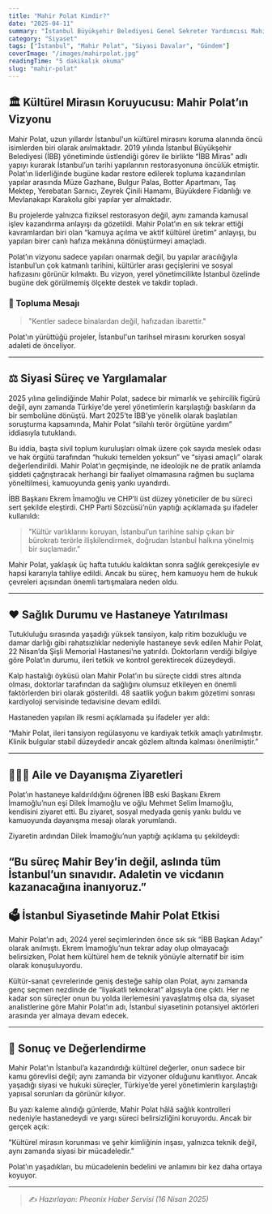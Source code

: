 ```yaml
---
title: "Mahir Polat Kimdir?"
date: "2025-04-11"
summary: "İstanbul Büyükşehir Belediyesi Genel Sekreter Yardımcısı Mahir Polat'ın sosyal belediyecilik vizyonuna yakından bakış."
category: "Siyaset"
tags: ["İstanbul", "Mahir Polat", "Siyasi Davalar", "Gündem"]
coverImage: "/images/mahirpolat.jpg"
readingTime: "5 dakikalık okuma"
slug: "mahir-polat"
---
```



## 🏛️ Kültürel Mirasın Koruyucusu: Mahir Polat’ın Vizyonu

Mahir Polat, uzun yıllardır İstanbul'un kültürel mirasını koruma alanında öncü isimlerden biri olarak anılmaktadır. 2019 yılında İstanbul Büyükşehir Belediyesi (İBB) yönetiminde üstlendiği görev ile birlikte “İBB Miras” adlı yapıyı kurarak İstanbul’un tarihi yapılarının restorasyonuna öncülük etmiştir. Polat’ın liderliğinde bugüne kadar restore edilerek topluma kazandırılan yapılar arasında Müze Gazhane, Bulgur Palas, Botter Apartmanı, Taş Mektep, Yerebatan Sarnıcı, Zeyrek Çinili Hamamı, Büyükdere Fidanlığı ve Mevlanakapı Karakolu gibi yapılar yer almaktadır.

Bu projelerde yalnızca fiziksel restorasyon değil, aynı zamanda kamusal işlev kazandırma anlayışı da gözetildi. Mahir Polat’ın en sık tekrar ettiği kavramlardan biri olan “kamuya açılma ve aktif kültürel üretim” anlayışı, bu yapıları birer canlı hafıza mekânına dönüştürmeyi amaçladı.

Polat’ın vizyonu sadece yapıları onarmak değil, bu yapılar aracılığıyla İstanbul’un çok katmanlı tarihini, kültürler arası geçişlerini ve sosyal hafızasını görünür kılmaktı. Bu vizyon, yerel yönetimcilikte İstanbul özelinde bugüne dek görülmemiş ölçekte destek ve takdir topladı.

### 📣 Topluma Mesajı

> "Kentler sadece binalardan değil, hafızadan ibarettir."

Polat'ın yürüttüğü projeler, İstanbul'un tarihsel mirasını korurken sosyal adaleti de önceliyor.

---

## ⚖️ Siyasi Süreç ve Yargılamalar

2025 yılına gelindiğinde Mahir Polat, sadece bir mimarlık ve şehircilik figürü değil, aynı zamanda Türkiye'de yerel yönetimlerin karşılaştığı baskıların da bir sembolüne dönüştü. Mart 2025’te İBB’ye yönelik olarak başlatılan soruşturma kapsamında, Mahir Polat “silahlı terör örgütüne yardım” iddiasıyla tutuklandı.

Bu iddia, başta sivil toplum kuruluşları olmak üzere çok sayıda meslek odası ve hak örgütü tarafından “hukuki temelden yoksun” ve “siyasi amaçlı” olarak değerlendirildi. Mahir Polat’ın geçmişinde, ne ideolojik ne de pratik anlamda şiddeti çağrıştıracak herhangi bir faaliyet olmamasına rağmen bu suçlama yöneltilmesi, kamuoyunda geniş yankı uyandırdı.

İBB Başkanı Ekrem İmamoğlu ve CHP’li üst düzey yöneticiler de bu süreci sert şekilde eleştirdi. CHP Parti Sözcüsü’nün yaptığı açıklamada şu ifadeler kullanıldı:

> "Kültür varlıklarını koruyan, İstanbul’un tarihine sahip çıkan bir bürokratı terörle ilişkilendirmek, doğrudan İstanbul halkına yönelmiş bir suçlamadır."

Mahir Polat, yaklaşık üç hafta tutuklu kaldıktan sonra sağlık gerekçesiyle ev hapsi kararıyla tahliye edildi. Ancak bu süreç, hem kamuoyu hem de hukuk çevreleri açısından önemli tartışmalara neden oldu.

---

## ❤️ Sağlık Durumu ve Hastaneye Yatırılması

Tutukluluğu sırasında yaşadığı yüksek tansiyon, kalp ritim bozukluğu ve damar darlığı gibi rahatsızlıklar nedeniyle hastaneye sevk edilen Mahir Polat, 22 Nisan’da Şişli Memorial Hastanesi’ne yatırıldı. Doktorların verdiği bilgiye göre Polat’ın durumu, ileri tetkik ve kontrol gerektirecek düzeydeydi.

Kalp hastalığı öyküsü olan Mahir Polat’ın bu süreçte ciddi stres altında olması, doktorlar tarafından da sağlığını olumsuz etkileyen en önemli faktörlerden biri olarak gösterildi. 48 saatlik yoğun bakım gözetimi sonrası kardiyoloji servisinde tedavisine devam edildi.

Hastaneden yapılan ilk resmi açıklamada şu ifadeler yer aldı:

“Mahir Polat, ileri tansiyon regülasyonu ve kardiyak tetkik amaçlı yatırılmıştır. Klinik bulgular stabil düzeydedir ancak gözlem altında kalması önerilmiştir.”

---

## 👨‍👩‍👦 Aile ve Dayanışma Ziyaretleri

Polat’ın hastaneye kaldırıldığını öğrenen İBB eski Başkanı Ekrem İmamoğlu’nun eşi Dilek İmamoğlu ve oğlu Mehmet Selim İmamoğlu, kendisini ziyaret etti. Bu ziyaret, sosyal medyada geniş yankı buldu ve kamuoyunda dayanışma mesajı olarak yorumlandı.

Ziyaretin ardından Dilek İmamoğlu’nun yaptığı açıklama şu şekildeydi:

“Bu süreç Mahir Bey’in değil, aslında tüm İstanbul’un sınavıdır. Adaletin ve vicdanın kazanacağına inanıyoruz.”
---

## 🗳️ İstanbul Siyasetinde Mahir Polat Etkisi

Mahir Polat’ın adı, 2024 yerel seçimlerinden önce sık sık “İBB Başkan Adayı” olarak anılmıştı. Ekrem İmamoğlu’nun tekrar aday olup olmayacağı belirsizken, Polat hem kültürel hem de teknik yönüyle alternatif bir isim olarak konuşuluyordu.

Kültür-sanat çevrelerinde geniş desteğe sahip olan Polat, aynı zamanda genç seçmen nezdinde de “liyakatli teknokrat” algısıyla öne çıktı. Her ne kadar son süreçler onun bu yolda ilerlemesini yavaşlatmış olsa da, siyaset analistlerine göre Mahir Polat’ın adı, İstanbul siyasetinin potansiyel aktörleri arasında yer almaya devam edecek.

---

## 📌 Sonuç ve Değerlendirme

Mahir Polat’ın İstanbul’a kazandırdığı kültürel değerler, onun sadece bir kamu görevlisi değil; aynı zamanda bir vizyoner olduğunu kanıtlıyor. Ancak yaşadığı siyasi ve hukuki süreçler, Türkiye’de yerel yönetimlerin karşılaştığı yapısal sorunları da görünür kılıyor.

Bu yazı kaleme alındığı günlerde, Mahir Polat hâlâ sağlık kontrolleri nedeniyle hastanedeydi ve yargı süreci belirsizliğini koruyordu. Ancak bir gerçek açık:

"Kültürel mirasın korunması ve şehir kimliğinin inşası, yalnızca teknik değil, aynı zamanda siyasi bir mücadeledir."

Polat’ın yaşadıkları, bu mücadelenin bedelini ve anlamını bir kez daha ortaya koyuyor.

---


> ✍️ _Hazırlayan: Pheonix Haber Servisi (16 Nisan 2025)_